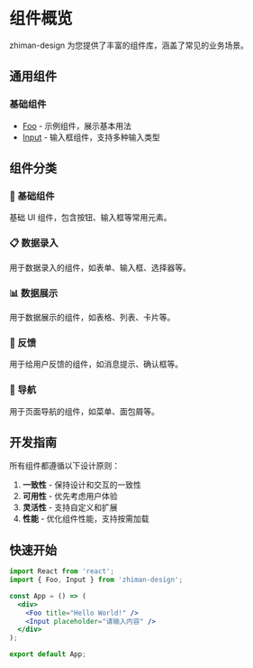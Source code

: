 # 组件概览

zhiman-design 为您提供了丰富的组件库，涵盖了常见的业务场景。

## 通用组件

### 基础组件

- [Foo](/components/foo) - 示例组件，展示基本用法
- [Input](/components/input) - 输入框组件，支持多种输入类型

## 组件分类

### 🔧 基础组件
基础 UI 组件，包含按钮、输入框等常用元素。

### 📋 数据录入
用于数据录入的组件，如表单、输入框、选择器等。

### 📊 数据展示
用于数据展示的组件，如表格、列表、卡片等。

### 🚀 反馈
用于给用户反馈的组件，如消息提示、确认框等。

### 🎯 导航
用于页面导航的组件，如菜单、面包屑等。

## 开发指南

所有组件都遵循以下设计原则：

1. **一致性** - 保持设计和交互的一致性
2. **可用性** - 优先考虑用户体验
3. **灵活性** - 支持自定义和扩展
4. **性能** - 优化组件性能，支持按需加载

## 快速开始

```jsx
import React from 'react';
import { Foo, Input } from 'zhiman-design';

const App = () => (
  <div>
    <Foo title="Hello World!" />
    <Input placeholder="请输入内容" />
  </div>
);

export default App;
``` 